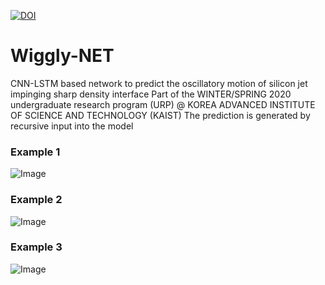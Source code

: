 [![DOI](https://zenodo.org/badge/295945576.svg)](https://zenodo.org/badge/latestdoi/295945576)

# Wiggly-NET
CNN-LSTM based network to predict the oscillatory motion of silicon jet impinging sharp density interface
Part of the WINTER/SPRING 2020 undergraduate research program (URP) @ KOREA ADVANCED INSTITUTE OF SCIENCE AND TECHNOLOGY (KAIST)
The prediction is generated by recursive input into the model

### Example 1
![Image](https://i.imgur.com/Yjbd9O7.jpg)

### Example 2
![Image](https://i.imgur.com/EJ2Sa54.jpg)

### Example 3
![Image](https://i.imgur.com/YDYp9Zt.jpg)
